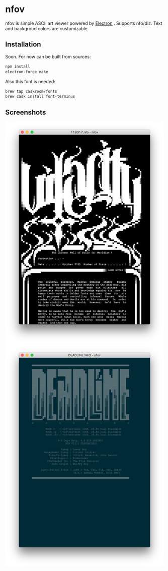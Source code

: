 # nfov

nfov is simple ASCII art viewer powered by [Electron](https://electron.atom.io) . Supports nfo/diz. Text and backgroud colors are customizable.

## Installation

Soon. For now can be built from sources:

```sh
npm install
electron-forge make
```

Also this font is needed:

```sh
brew tap caskroom/fonts
brew cask install font-terminus
```

## Screenshots

![nfov screenshot](./screenshots/vitality.png)
![nfov screenshot](./screenshots/deadline.png)
